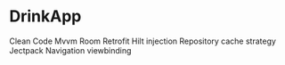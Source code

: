 # DrinkApp
Clean Code 
Mvvm
Room
Retrofit
Hilt injection
Repository cache strategy
Jectpack Navigation
viewbinding

